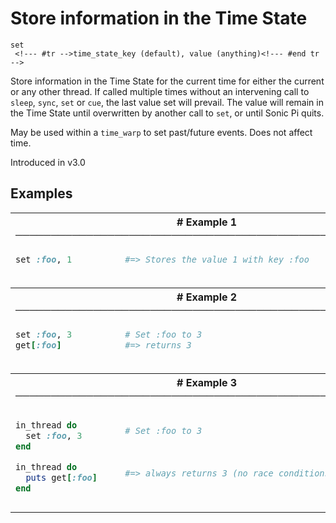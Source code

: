 # Store information in the Time State

```
set 
 <!--- #tr -->time_state_key (default), value (anything)<!--- #end tr -->
```


Store information in the Time State for the current time for either the current or any other thread. If called multiple times without an intervening call to `sleep`, `sync`, `set` or `cue`, the last value set will prevail. The value will remain in the Time State until overwritten by another call to `set`, or until Sonic Pi quits.

May be used within a `time_warp` to set past/future events. Does not affect time.

Introduced in v3.0

## Examples

<table class="examples">
<tr>
<th colspan="2" class="even head"># Example 1 ──────────────────────────────────────────────────────</th>
</tr>
<tr>
<td class="even">

```ruby
set :foo, 1



```

</td>
<td class="even">

<!--- #tr -->
```ruby
#=> Stores the value 1 with key :foo



```
<!--- #end tr -->

</td>
</tr>
<tr>
<th colspan="2" class="odd head"># Example 2 ──────────────────────────────────────────────────────</th>
</tr>
<tr>
<td class="odd">

```ruby
set :foo, 3 
get[:foo]



```

</td>
<td class="odd">

<!--- #tr -->
```ruby
# Set :foo to 3
#=> returns 3



```
<!--- #end tr -->

</td>
</tr>
<tr>
<th colspan="2" class="even head"># Example 3 ──────────────────────────────────────────────────────</th>
</tr>
<tr>
<td class="even">

```ruby
in_thread do
  set :foo, 3 
end

in_thread do
  puts get[:foo] 
end


```

</td>
<td class="even">

<!--- #tr -->
```ruby
 
# Set :foo to 3
 
 
 
#=> always returns 3 (no race conditions here!)
 



```
<!--- #end tr -->

</td>
</tr>
</table>

